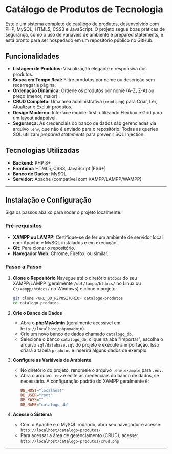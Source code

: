 # Catálogo de Produtos de Tecnologia

Este é um sistema completo de catálogo de produtos, desenvolvido com PHP, MySQL, HTML5, CSS3 e JavaScript. O projeto segue boas práticas de segurança, como o uso de variáveis de ambiente e prepared statements, e está pronto para ser hospedado em um repositório público no GitHub.

## Funcionalidades

- **Listagem de Produtos:** Visualização elegante e responsiva dos produtos.
- **Busca em Tempo Real:** Filtre produtos por nome ou descrição sem recarregar a página.
- **Ordenação Dinâmica:** Ordene os produtos por nome (A-Z, Z-A) ou preço (menor, maior).
- **CRUD Completo:** Uma área administrativa (`crud.php`) para Criar, Ler, Atualizar e Excluir produtos.
- **Design Moderno:** Interface mobile-first, utilizando Flexbox e Grid para um layout adaptável.
- **Segurança:** As credenciais do banco de dados são gerenciadas via arquivo `.env`, que não é enviado para o repositório. Todas as queries SQL utilizam *prepared statements* para prevenir SQL Injection.

## Tecnologias Utilizadas

- **Backend:** PHP 8+
- **Frontend:** HTML5, CSS3, JavaScript (ES6+)
- **Banco de Dados:** MySQL
- **Servidor:** Apache (compatível com XAMPP/LAMPP/WAMPP)

---

## Instalação e Configuração

Siga os passos abaixo para rodar o projeto localmente.

### Pré-requisitos

- **XAMPP ou LAMPP:** Certifique-se de ter um ambiente de servidor local com Apache e MySQL instalados e em execução.
- **Git:** Para clonar o repositório.
- **Navegador Web:** Chrome, Firefox, ou similar.

### Passo a Passo

1.  **Clone o Repositório**
    Navegue até o diretório `htdocs` do seu XAMPP/LAMPP (geralmente `/opt/lampp/htdocs/` no Linux ou `C:/xampp/htdocs/` no Windows) e clone o projeto:
    ```bash
    git clone <URL_DO_REPOSITORIO> catalogo-produtos
    cd catalogo-produtos
    ```

2.  **Crie o Banco de Dados**
    - Abra o **phpMyAdmin** (geralmente acessível em `http://localhost/phpmyadmin`).
    - Crie um novo banco de dados chamado `catalogo_db`.
    - Selecione o banco `catalogo_db`, clique na aba "Importar", escolha o arquivo `sql/database.sql` do projeto e execute a importação. Isso criará a tabela `produtos` e inserirá alguns dados de exemplo.

3.  **Configure as Variáveis de Ambiente**
    - No diretório do projeto, renomeie o arquivo `.env.example` para `.env`.
    - Abra o arquivo `.env` e edite as credenciais do banco de dados, se necessário. A configuração padrão do XAMPP geralmente é:
      ```ini
      DB_HOST="localhost"
      DB_USER="root"
      DB_PASS=""
      DB_NAME="catalogo_db"
      ```

4.  **Acesse o Sistema**
    - Com o Apache e o MySQL rodando, abra seu navegador e acesse: `http://localhost/catalogo-produtos/`
    - Para acessar a área de gerenciamento (CRUD), acesse: `http://localhost/catalogo-produtos/crud.php`

---

